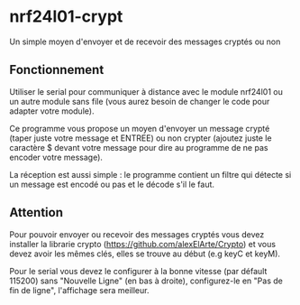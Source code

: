 # nrf24l01-crypt
Un simple moyen d'envoyer et de recevoir des messages cryptés ou non

## Fonctionnement
Utiliser le serial pour communiquer à distance avec le module nrf24l01 ou un autre module sans file (vous aurez besoin de changer le code pour adapter votre module).

Ce programme vous propose un moyen d'envoyer un message crypté (taper juste votre message et ENTREE) ou non crypter (ajoutez juste le caractère $ devant votre message pour dire au programme de ne pas encoder votre message).

La réception est aussi simple : le programme contient un filtre qui détecte si un message est encodé ou pas et le décode s'il le faut.

## Attention
Pour pouvoir envoyer ou recevoir des messages cryptés vous devez installer la librarie crypto (<https://github.com/alexElArte/Crypto>) et vous devez avoir les mêmes clés, elles se trouve au début (e.g keyC et keyM).

Pour le serial vous devez le configurer à la bonne vitesse (par défault 115200) sans "Nouvelle Ligne" (en bas à droite), configurez-le en "Pas de fin de ligne", l'affichage sera meilleur.
